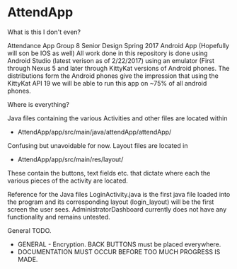 # AttendApp
What is this I don't even?

  Attendance App Group 8 Senior Design Spring 2017 Android App (Hopefully will son be IOS as well)
  All work done in this repository is done using Android Studio (latest verison as of 2/22/2017) using an emulator (First through Nexus 5 and later through KittyKat versions of Android phones. The distributions form the Android phones give the impression that using the KittyKat API 19 we will be able to run this app on ~75% of all android phones.
  
Where is everything?

  Java files containing the various Activities and other files are located within
  * AttendApp/app/src/main/java/attendApp/attendApp/
  
Confusing but unavoidable for now.
  Layout files are located in 
  * AttendApp/app/src/main/res/layout/
  
These contain the buttons, text fields etc. that dictate where each the various pieces of the activity are located.
  
Reference for the Java files
  LoginActivity.java is the first java file loaded into the program and its corresponding layout (login_layout) will be the first screen the user sees. AdministratorDashboard currently does not have any functionality and remains untested.
  
  General TODO.
  
 * GENERAL - Encryption. BACK BUTTONS must be placed everywhere.
 * DOCUMENTATION MUST OCCUR BEFORE TOO MUCH PROGRESS IS MADE.
